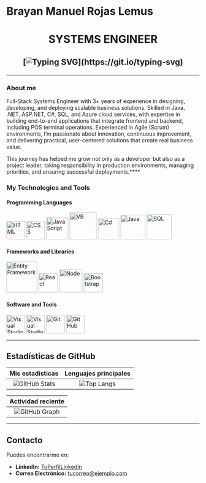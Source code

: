 # Brayan Manuel Rojas Lemus

<h1 align="center">
  SYSTEMS ENGINEER
</h1>

<h2 align="center">

[![Typing SVG](https://readme-typing-svg.herokuapp.com?duration=3000&center=true&width=600&lines=Welcome+to+my+Github+page!;I'm+Brayan+Rojas+Lemus.;SYSTEMS+ENGINEER,Web+Developer.)](https://git.io/typing-svg)

---

### About me

Full-Stack Systems Engineer with 3+ years of experience in designing, developing, and deploying scalable business solutions. Skilled in Java, .NET, ASP.NET, C#, SQL, and Azure cloud services, with expertise in building end-to-end applications that integrate frontend and backend, including POS terminal operations. Experienced in Agile (Scrum) environments, I’m passionate about innovation, continuous improvement, and delivering practical, user-centered solutions that create real business value.

This journey has helped me grow not only as a developer but also as a project leader, taking responsibility in production environments, managing priorities, and ensuring successful deployments.****

### My Technologies and Tools

#### Programming Languages

<p align="left">
  <img src="https://raw.githubusercontent.com/rahulbanerjee26/githubAboutMeGenerator/main/icons/html.svg" width="48" alt="HTML"/>
  <img src="https://raw.githubusercontent.com/rahulbanerjee26/githubAboutMeGenerator/main/icons/css.svg" width="48" alt="CSS"/>
  <img src="https://img.icons8.com/color/48/000000/javascript.png" width="57" alt="JavaScript"/>
  <img src="https://i.pinimg.com/736x/60/6e/55/606e55f536efeefee29bd07c59f32a44.jpg" width="70" alt="VB"/>
  <img src="https://images.icon-icons.com/2415/PNG/512/csharp_plain_logo_icon_146577.png" width="55" alt="C#"/>
  <img src="https://brandslogos.com/wp-content/uploads/images/large/java-logo-1.png" width="64" alt="Java"/>
  <img src="https://codevisionz.com/wp-content/uploads/2024/04/sql-logo.png" width="65" alt="SQL"/>
 
</p>

#### Frameworks and Libraries

<p align="left">
  
  <img src="https://logos-world.net/wp-content/uploads/2022/01/NET-Framework-Logo.png" width="80" alt="Entity Framework"/>
  <img src="https://cdn4.iconfinder.com/data/icons/logos-3/600/React.js_logo-512.png" width="50" alt="React"/>
  <img src="https://solvers.fr/wp-content/uploads/2019/06/La-version-12-de-Node.js-ame%CC%81liore-la-se%CC%81curite%CC%81-les-performances-et-les-modules.png" width="60" alt="Node"/>
  <img src="https://img.icons8.com/color/48/000000/bootstrap.png" width="50" alt="Bootstrap"/>
</p>

#### Software and Tools

<p align="left">
  <img src="https://img.icons8.com/color/48/000000/visual-studio.png" width="48" alt="Visual Studio"/>
  <img src="https://w7.pngwing.com/pngs/100/690/png-transparent-visual-studio-code-microsoft-visual-studio-source-code-text-editor-microsoft-blue-angle-text.png" width="48" alt="Visual Studio Code"/>
  <img src="https://img.icons8.com/ios-filled/48/000000/git.png" width="48" alt="Git"/>
  <img src="https://img.icons8.com/ios-glyphs/48/000000/github.png" width="48" alt="GitHub"/>
</p>



---

## Estadísticas de GitHub

| Mis estadísticas | Lenguajes principales |
|:-----------------:|:---------------------:|
| ![GitHub Stats](https://github-readme-stats.vercel.app/api?username=null3000&show_icons=true&theme=algolia) | ![Top Langs](https://github-readme-stats.vercel.app/api/top-langs/?username=null3000&layout=compact&theme=algolia) |

| Actividad reciente |
|:------------------:|
| ![GitHub Graph](https://activity-graph.herokuapp.com/graph?username=null3000&theme=react-dark&hide_border=true&area=true) |

---

## Contacto

Puedes encontrarme en:

- **LinkedIn:** [TuPerfilLinkedIn](https://linkedin.com/in/tuperfil)
- **Correo Electrónico:** [tucorreo@ejemplo.com](mailto:tucorreo@ejemplo.com)
